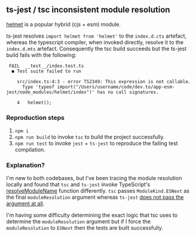 ## ts-jest / tsc inconsistent module resolution

[helmet](https://github.com/helmetjs/helmet) is a popular hybrid (cjs + esm) module.

ts-jest resolves `import helmet from 'helmet'` to the `index.d.cts` artefact, whereas the typescript compiler, when invoked directly, resolve it to the `index.d.mts` artefact. Consequently the tsc build succeeds but the ts-jest build fails with the following:

```
 FAIL  __test__/index.test.ts
  ● Test suite failed to run

    src/index.ts:4:3 - error TS2349: This expression is not callable.
      Type 'typeof import("/Users/username/code/dev.to/app-esm-jest/node_modules/helmet/index")' has no call signatures.

    4   helmet();
```

### Reproduction steps

1. `npm i`
2. `npm run build` to invoke `tsc` to build the project successfully.
3. `npm run test` to invoke `jest` + `ts-jest` to reproduce the failing test compilation.

### Explanation?

I'm new to both codebases, but I've been tracing the module resolution locally and found that `tsc` and `ts-jest` invoke TypeScript's [resolveModuleName](https://github.com/microsoft/TypeScript/blob/6e4aa901f25ffa90096dc0cc1d0dd13243dec3e6/src/compiler/moduleNameResolver.ts#L1296) function differently. `tsc` passes `ModuleKind.ESNext` as the final `moduleResolution` argument whereas `ts-jest` [does not pass the argument at all](https://github.com/kulshekhar/ts-jest/blob/c40bc34625d63cccc0db7296e616af27868fe1fe/src/legacy/compiler/ts-compiler.ts#L397).

I'm having some difficulty determining the exact logic that tsc uses to determine the `moduleResolution` argument but if I force the `moduleResolution` to `ESNext` then the tests are built successfully.
